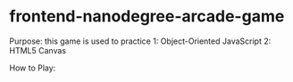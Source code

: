 frontend-nanodegree-arcade-game
===============================
Purpose: 
this game is used to practice 
1: Object-Oriented JavaScript
2: HTML5 Canvas

How to Play:



